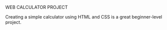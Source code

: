 WEB CALCULATOR PROJECT

Creating a simple calculator using HTML and CSS is a great beginner-level project.
